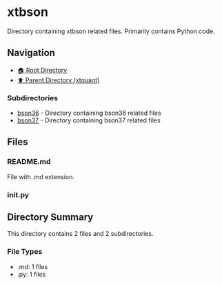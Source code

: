 # xtbson

Directory containing xtbson related files. Primarily contains Python code.

## Navigation

* [🏠 Root Directory](../../README.md)
* [⬆️ Parent Directory (xtquant)](../README.md)

### Subdirectories

* [bson36](bson36/README.md) - Directory containing bson36 related files
* [bson37](bson37/README.md) - Directory containing bson37 related files

## Files

### README.md

File with .md extension.

### __init__.py

## Directory Summary

This directory contains 2 files and 2 subdirectories.

### File Types

* .md: 1 files
* .py: 1 files
